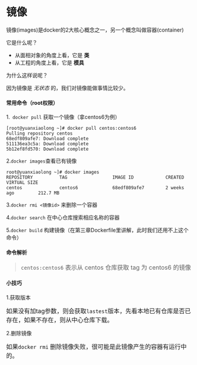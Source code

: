 # 镜像

镜像(images)是docker的2大核心概念之一，另一个概念叫做容器(container)

它是什么呢？
* 从面相对象的角度上看，它是 **类**
* 从工程的角度上看，它是 **模具**

为什么这样说呢？

因为镜像是 *无状态* 的，我们对镜像能做事情比较少。

#### 常用命令（root权限）

1.``` docker pull``` 获取一个镜像（拿centos6为例）

```
[root@yuanxiaolong ~]# docker pull centos:centos6
Pulling repository centos
68edf809afe7: Download complete
511136ea3c5a: Download complete
5b12ef8fd570: Download complete
```

2.``` docker images ```查看已有镜像

```
root@yuanxiaolong ~]# docker images
REPOSITORY          TAG                 IMAGE ID            CREATED             VIRTUAL SIZE
centos              centos6             68edf809afe7        2 weeks ago         212.7 MB
```

3.``` docker rmi <镜像id> ``` 来删除一个容器

4.``` docker search ``` 在中心仓库搜索相应名称的容器

5.``` docker build ``` 构建镜像（在第三章Dockerfile里讲解，此时我们还用不上这个命令）


#### 命令解析
> <font size="3"> ```centos:centos6``` 表示从 centos 仓库获取 tag 为 centos6 的镜像</font>

#### 小技巧

1.获取版本
> <font size="3">
如果没有加tag参数，则会获取```lastest```版本，先看本地已有仓库是否已存在，如果不存在，则从中心仓库下载。</font>

2.删除镜像
> <font size="3">
如果``` docker rmi ``` 删除镜像失败，很可能是此镜像产生的容器有运行中的。</font>





